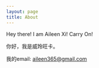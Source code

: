 ```yaml
---
layout: page
title: About
---
```


<p class="message">
  Hey there! I am Aileen Xi! Carry On!
</p>

你好，我是威玲旺卡。

我的email: aileen365@gmail.com

